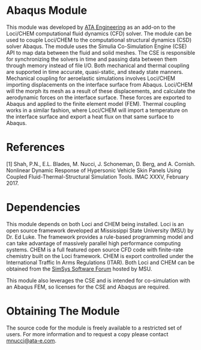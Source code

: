 # Abaqus Module
This module was developed by [ATA Engineering](http://www.ata-e.com) as an 
add-on to the Loci/CHEM computational fluid dynamics (CFD) solver. The module 
can be used to couple Loci/CHEM to the computational structural dynamics (CSD)
solver Abaqus. The module uses the Simulia Co-Simulation Engine (CSE) API to
map data between the fluid and solid meshes. The CSE is responsible for 
synchronizing the solvers in time and passing data between them through memory
instead of file I/O. Both mechanical and thermal coupling are supported in time 
accurate, quasi-static, and steady state manners. Mechanical coupling for
aeroelastic simulations involves Loci/CHEM importing displacements on the 
interface surface from Abaqus. Loci/CHEM will the morph its mesh as a result of
these displacements, and calculate the aerodynamic forces on the interface
surface. These forces are exported to Abaqus and applied to the finite element
model (FEM). Thermal coupling works in a similar fashion, where Loci/CHEM will
import a temperature on the interface surface and export a heat flux on that 
same surface to Abaqus.

# References
[1] Shah, P.N., E.L. Blades, M. Nucci, J. Schoneman, D. Berg, and A. Cornish. 
    Nonlinear Dynamic Response of Hypersonic Vehicle Skin Panels Using Coupled 
    Fluid-Thermal-Structural Simulation Tools. IMAC XXXV, February 2017.  

# Dependencies
This module depends on both Loci and CHEM being installed. Loci is an open
source framework developed at Mississippi State University (MSU) by Dr. Ed 
Luke. The framework provides a rule-based programming model and can take 
advantage of massively parallel high performance computing systems. CHEM is a 
full featured open source CFD code with finite-rate chemistry built on the Loci 
framework. CHEM is export controlled under the International Traffic In Arms 
Regulations (ITAR). Both Loci and CHEM can be obtained from the 
[SimSys Software Forum](http://www.simcenter.msstate.edu) hosted by MSU.

This module also leverages the CSE and is intended for co-simulation with an 
Abaqus FEM, so licenses for the CSE and Abaqus are required.

# Obtaining The Module
The source code for the module is freely available to a restricted set of users.
For more information and to request a copy please contact mnucci@ata-e.com.